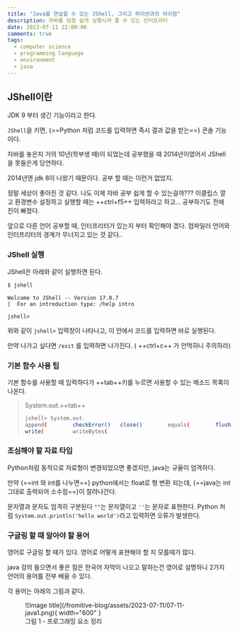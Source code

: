 ```yaml
---
title: "Java를 연습할 수 있는 JShell, 그리고 파이썬과의 차이점"
description: 자바를 엄청 쉽게 실행시켜 줄 수 있는 인터프리터
date: 2023-07-11 22:00:00
comments: true
tags:
  - computer science
  - programming language
  - environment
  - java
---
```



## JShell이란

JDK 9 부터 생긴 기능이라고 한다. 

`JShell`을 키면, {==Python 처럼 코드를 입력하면 즉시 결과 값을 받는==} 콘솔 기능이다.

자바를 놓은지 거의 10년(학부생 때)이 되었는데 공부했을 때 2014년이였어서 JShell을 못들은게 당연하다.

2014년엔 jdk 8이 나왔기 때문이다. 공부 할 때는 이런거 없었지.

정말 세상이 좋아진 것 같다. 나도 이제 자바 공부 쉽게 할 수 있는걸까??? 이클립스 깔고 환경변수 설정하고 실행할 때는 ++ctrl+f5++ 입력하라고 하고... 공부하기도 전에 진이 빠졌다.

앞으로 다른 언어 공부할 때, 인터프리터가 있는지 부터 확인해야 겠다. 컴파일러 언어와 인터프리터의 경계가 무너지고 있는 것 같다..

### JShell 실행

JShell은 아래와 같이 실행하면 된다.

``` bash
$ jshell
```

``` title="결과 값"
Welcome to JShell -- Version 17.0.7
|  For an introduction type: /help intro

jshell> 
```

위와 같이 `jshell>` 입력창이 나타나고, 이 안에서 코드를 입력하면 바로 실행된다.

만약 나가고 싶다면 `/exit` 를 입력하면 나가진다. ( ++ctrl+c++ 가 안먹히니 주의하라)


### 기본 함수 사용 팁

기본 함수를 사용할 때 입력하다가 ++tab++키를 누르면 사용할 수 있는 메소드 목록이 나온다.

> System.out.++tab++
> ``` bash
> jshell> System.out.
> append(        checkError()   close()        equals(        flush()        format(        getClass()     hashCode()     notify()       notifyAll()    print(         printf(        println(       toString()     wait(          
> write(         writeBytes( 
> ```


### 조심해야 할 자료 타입

Python처럼 동적으로 자료형이 변경되었으면 좋겠지만, java는 규율이 엄격하다.

만약 {==int 와 int를 나누면==} python에서는 float로 형 변환 되는데, {==java는 int 그대로 출력되어 소수점==}이 잘려나간다.

문자열과 문자도 엄격히 구분된다 `""`는 문자열이고 `''`는 문자로 표현한다. Python 처럼 `System.out.println('hello world')`라고 입력하면 오류가 발생한다.

### 구글링 할 때 알아야 할 용어

영어로 구글링 할 때가 있다. 영어로 어떻게 표현해야 할 지 모를때가 많다. 

java 강의 들으면서 좋은 점은 한국어 자막이 나오고 말하는건 영어로 설명하니 2가지 언어의 용어를 전부 배울 수 있다. 

각 용어는 아래의 그림과 같다. 

<figure markdown>
  ![Image title](/fromitive-blog/assets/2023-07-11/07-11-java1.png){ width="600" }
  <figcaption>그림 1 - 프로그래밍 요소 정리</figcaption>
</figure>


